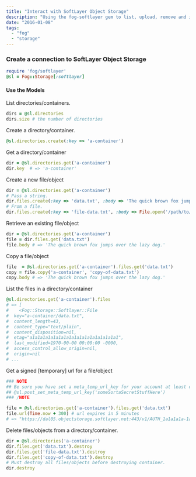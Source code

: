 ```yaml
---
title: "Interact with SoftLayer Object Storage"
description: "Using the fog-softlayer gem to list, upload, remove and interact with Object Storage objects and containers."
date: "2016-01-08"
tags:
  - "fog"
  - "storage"
---
```


### Create a connection to SoftLayer Object Storage

```ruby
require 'fog/softlayer'
@sl = Fog::Storage[:softlayer]
```

#### Use the Models
List directories/containers.

```ruby
dirs = @sl.directories
dirs.size # the number of directories      
```

Create a directory/container.

```ruby
@sl.directories.create(:key => 'a-container')
```

Get a directory/container

```ruby
dir = @sl.directories.get('a-container')
dir.key  # => 'a-container'
```

Create a new file/object

```ruby
dir = @sl.directories.get('a-container')
# Pass a string.
dir.files.create(:key => 'data.txt', :body => 'The quick brown fox jumps over the lazy dog.')
# From a file.
dir.files.create(:key => 'file-data.txt', :body => File.open('/path/to/file-data.txt')
```

Retrieve an existing file/object

```ruby
dir = @sl.directories.get('a-container')
file = dir.files.get('data.txt')
file.body # => 'The quick brown fox jumps over the lazy dog.'
```

Copy a file/object

```ruby
file  = @sl.directories.get('a-container').files.get('data.txt')
copy = file.copy('a-container', 'copy-of-data.txt')
copy.body # => 'The quick brown fox jumps over the lazy dog.'
```

List the files in a directory/container

```ruby
@sl.directories.get('a-container').files
# => [
#    <Fog::Storage::Softlayer::File
#  key="a-container/data.txt",
#  content_length=43,
#  content_type="text/plain",
#  content_disposition=nil,
#  etag="a1a1a1a1a1a1a1a1a1a1a1a1a1a1a1a1a1",
#  last_modified=1970-00-00 00:00:00 -0000,
#  access_control_allow_origin=nil,
#  origin=nil
# ...
```

Get a signed [temporary] url for a file/object

```ruby
### NOTE
## Be sure you have set a meta_temp_url_key for your account at least once before
## @sl.post_set_meta_temp_url_key('someSortaSecretStuffHere')
### /NOTE

file = @sl.directories.get('a-container').files.get('data.txt')
file.url(Time.now + 300) # url expires in 5 minutes
# => "https://dal05.objectstorage.softlayer.net:443/v1/AUTH_1a1a1a1a-1a1a-1a1a-1a1a-1a1a1a1a1a1a/a-container/data.txt?temp_url_sig=1a1a1a1a1a1a1a1a1a1a1a1a1a1a1a1a1a1a1a1a&temp_url_expires=1401901023"
```

Delete files/objects from a directory/container.

```ruby
dir = @sl.directories('a-container')
dir.files.get('data.txt').destroy
dir.files.get('file-data.txt').destroy
dir.files.get('copy-of-data.txt').destroy
# Must destroy all files/objects before destroying container.
dir.destroy
```
